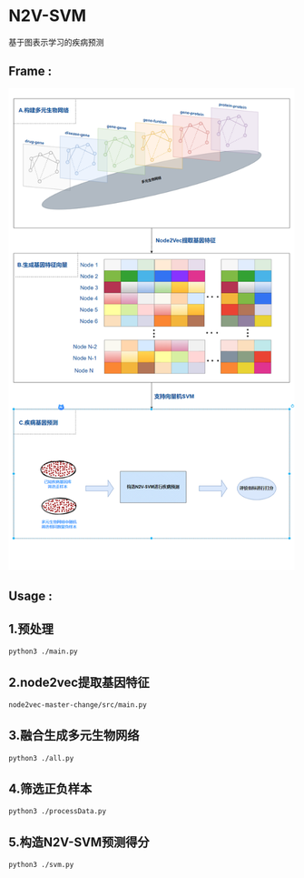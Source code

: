 # N2V-SVM
基于图表示学习的疾病预测

## Frame :

![image-20210902093628079](README/框架.png)


## Usage :
## 1.预处理
```bash
python3 ./main.py 
```
## 2.node2vec提取基因特征
```bash
node2vec-master-change/src/main.py
```
## 3.融合生成多元生物网络
```bash
python3 ./all.py 
```
## 4.筛选正负样本
```bash
python3 ./processData.py 
```
## 5.构造N2V-SVM预测得分
```bash
python3 ./svm.py 
```
